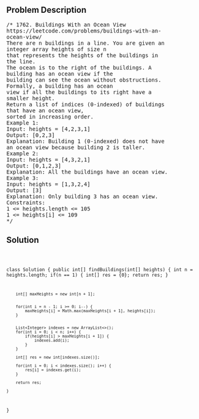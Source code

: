 <!--
<style>
  body { font-family: Arial, sans-serif; }
  .container { max-width: 100%; margin: 0 auto; padding: 10px; }
  .comment-block { max-width: 30%; background-color: #f9f9f9; padding: 10px; border-left: 5px solid #ccc; overflow-wrap: break-word; white-space: pre-wrap; }
  .code-block { background-color: #f4f4f4; padding: 10px; border: 1px solid #ddd; overflow-wrap: break-word; white-space: pre-wrap; }
</style>
-->

<div class='container'>
<h2>Problem Description</h2>
<div class='comment-block'>
<pre>
/* 1762. Buildings With an Ocean View
https://leetcode.com/problems/buildings-with-an-
ocean-view/
There are n buildings in a line. You are given an
integer array heights of size n
that represents the heights of the buildings in
the line.
The ocean is to the right of the buildings. A
building has an ocean view if the
building can see the ocean without obstructions.
Formally, a building has an ocean
view if all the buildings to its right have a
smaller height.
Return a list of indices (0-indexed) of buildings
that have an ocean view,
sorted in increasing order.
Example 1:
Input: heights = [4,2,3,1]
Output: [0,2,3]
Explanation: Building 1 (0-indexed) does not have
an ocean view because building 2 is taller.
Example 2:
Input: heights = [4,3,2,1]
Output: [0,1,2,3]
Explanation: All the buildings have an ocean view.
Example 3:
Input: heights = [1,3,2,4]
Output: [3]
Explanation: Only building 3 has an ocean view.
Constraints:
1 <= heights.length <= 105
1 <= heights[i] <= 109
*/
</pre>
</div>

<h2>Solution</h2>
<div class='code-block'>
<pre><code class='language-java'>

class Solution {
    public int[] findBuildings(int[] heights) {
        int n = heights.length;
        if(n == 1) {
            int[] res = {0};
            return res;
        }

        int[] maxHeights = new int[n + 1];


        for(int i = n - 1; i >= 0; i--) {
            maxHeights[i] = Math.max(maxHeights[i + 1], heights[i]);
        }


        List<Integer> indexes = new ArrayList<>();
        for(int i = 0; i < n; i++) {
            if(heights[i] > maxHeights[i + 1]) {
                indexes.add(i);
            }
        }

        int[] res = new int[indexes.size()];

        for(int i = 0; i < indexes.size(); i++) {
            res[i] = indexes.get(i);
        }

        return res;

    }
}


</code></pre>
</div>
</div>
